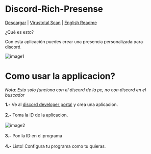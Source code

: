 # Discord-Rich-Presense
[Descargar](https://github.com/ItsHunterr/Discord-Rich-Presence/releases/download/v.0.2/Discord_Rich_Presence_64_2.0.0.exe) | [Virustotal Scan](https://www.virustotal.com/gui/file-analysis/YTM1YmVhNTNlYjdlYTM4OTc2MzA5Mjg4ZTFlMDAzN2Q6MTY1ODM0MjU1OA==) | [English Readme](https://github.com/ItsHunterr/Discord-Rich-Presence/blob/main/README.md)

¿Qué es esto?

Con esta aplicación puedes crear una presencia personalizada para discord.

![image1](https://i.imgur.com/xvHmQla.png)


# Como usar la applicacion?

_Nota: Esto solo funciona con el discord de la pc, no con discord en el buscador_

**1.-** Ve al [discord developer portal](https://discord.com/developers/applications) y crea una aplicacion. <br><br>
**2.-** Toma la ID de la aplicacion.  <br><br>
![image2](https://i.imgur.com/SmC6xlU.png) <br><br>
**3.-** Pon la ID en el programa <br><br>
**4.-** Listo! Configura tu programa como tu quieras. <br><br>
